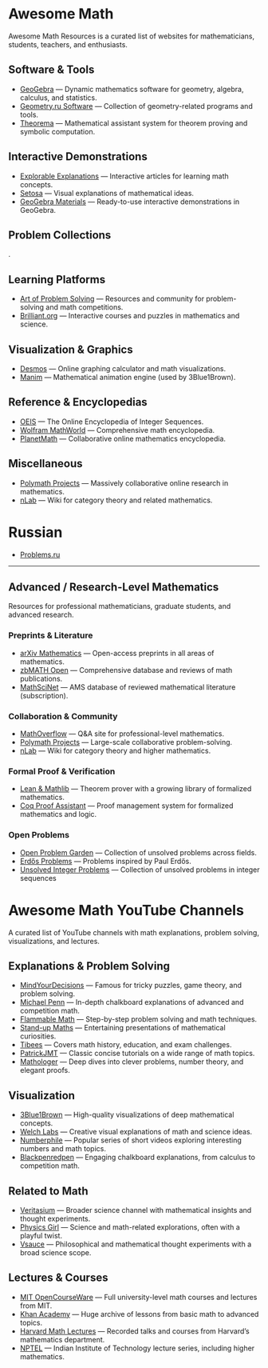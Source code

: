 # Awesome Math

Awesome Math Resources is a curated list of websites for mathematicians, students, teachers, and enthusiasts.

## Software & Tools
- [GeoGebra](https://www.geogebra.org/) — Dynamic mathematics software for geometry, algebra, calculus, and statistics.  
- [Geometry.ru Software](https://www.geometry.ru/soft.htm) — Collection of geometry-related programs and tools.  
- [Theorema](https://www3.risc.jku.at/research/theorema/software/) — Mathematical assistant system for theorem proving and symbolic computation.

## Interactive Demonstrations
- [Explorable Explanations](https://explorabl.es/math/) — Interactive articles for learning math concepts.  
- [Setosa](https://setosa.io/pythagorean/) — Visual explanations of mathematical ideas.  
- [GeoGebra Materials](https://www.geogebra.org/m/f7UdJmAb) — Ready-to-use interactive demonstrations in GeoGebra.  

## Problem Collections
. 

## Learning Platforms
- [Art of Problem Solving](https://artofproblemsolving.com/) — Resources and community for problem-solving and math competitions.  
- [Brilliant.org](https://brilliant.org/) — Interactive courses and puzzles in mathematics and science.

## Visualization & Graphics
- [Desmos](https://www.desmos.com/) — Online graphing calculator and math visualizations.  
- [Manim](https://www.manim.community/) — Mathematical animation engine (used by 3Blue1Brown).  


## Reference & Encyclopedias
- [OEIS](https://oeis.org/) — The Online Encyclopedia of Integer Sequences.  
- [Wolfram MathWorld](https://mathworld.wolfram.com/) — Comprehensive math encyclopedia.  
- [PlanetMath](https://planetmath.org/) — Collaborative online mathematics encyclopedia.  


## Miscellaneous
- [Polymath Projects](https://polymathprojects.org/) — Massively collaborative online research in mathematics.  
- [nLab](https://ncatlab.org/nlab/show/HomePage) — Wiki for category theory and related mathematics.  


# Russian
- [Problems.ru](https://problems.ru)

---


## Advanced / Research-Level Mathematics

Resources for professional mathematicians, graduate students, and advanced research.


### Preprints & Literature
- [arXiv Mathematics](https://arxiv.org/archive/math) — Open-access preprints in all areas of mathematics.  
- [zbMATH Open](https://zbmath.org/) — Comprehensive database and reviews of math publications.  
- [MathSciNet](https://mathscinet.ams.org/) — AMS database of reviewed mathematical literature (subscription).  

### Collaboration & Community
- [MathOverflow](https://mathoverflow.net/) — Q&A site for professional-level mathematics.  
- [Polymath Projects](https://polymathprojects.org/) — Large-scale collaborative problem-solving.  
- [nLab](https://ncatlab.org/nlab/show/HomePage) — Wiki for category theory and higher mathematics.  


### Formal Proof & Verification
- [Lean & Mathlib](https://leanprover-community.github.io/) — Theorem prover with a growing library of formalized mathematics.  
- [Coq Proof Assistant](https://coq.inria.fr/) — Proof management system for formalized mathematics and logic.  

### Open Problems
- [Open Problem Garden](http://www.openproblemgarden.org/) — Collection of unsolved problems across fields.  
- [Erdős Problems](https://www.erdosproblems.com) — Problems inspired by Paul Erdős.  
- [Unsolved Integer Problems](https://faculty.evansville.edu/ck6/integer/unsolved.html) — Collection of unsolved problems in integer sequences

  
# Awesome Math YouTube Channels

A curated list of YouTube channels with math explanations, problem solving, visualizations, and lectures.  

## Explanations & Problem Solving
- [MindYourDecisions](https://www.youtube.com/@MindYourDecisions) — Famous for tricky puzzles, game theory, and problem solving.  
- [Michael Penn](https://www.youtube.com/@MichaelPennMath) — In-depth chalkboard explanations of advanced and competition math.  
- [Flammable Math](https://www.youtube.com/@FlammableMath) — Step-by-step problem solving and math techniques.  
- [Stand-up Maths](https://www.youtube.com/@standupmaths) — Entertaining presentations of mathematical curiosities.  
- [Tibees](https://www.youtube.com/@Tibees) — Covers math history, education, and exam challenges.  
- [PatrickJMT](https://www.youtube.com/@patrickjmt) — Classic concise tutorials on a wide range of math topics.  
- [Mathologer](https://www.youtube.com/@Mathologer) — Deep dives into clever problems, number theory, and elegant proofs.  


## Visualization
- [3Blue1Brown](https://www.youtube.com/@3blue1brown) — High-quality visualizations of deep mathematical concepts.  
- [Welch Labs](https://www.youtube.com/@WelchLabsChannel) — Creative visual explanations of math and science ideas.  
- [Numberphile](https://www.youtube.com/@numberphile) — Popular series of short videos exploring interesting numbers and math topics.  
- [Blackpenredpen](https://www.youtube.com/@blackpenredpen) — Engaging chalkboard explanations, from calculus to competition math.  


## Related to Math
- [Veritasium](https://www.youtube.com/@veritasium) — Broader science channel with mathematical insights and thought experiments.  
- [Physics Girl](https://www.youtube.com/@physicsgirl) — Science and math-related explorations, often with a playful twist.  
- [Vsauce](https://www.youtube.com/@Vsauce) — Philosophical and mathematical thought experiments with a broad science scope.  

## Lectures & Courses
- [MIT OpenCourseWare](https://www.youtube.com/@mitocw) — Full university-level math courses and lectures from MIT.  
- [Khan Academy](https://www.youtube.com/@khanacademy) — Huge archive of lessons from basic math to advanced topics.  
- [Harvard Math Lectures](https://www.youtube.com/@HarvardMath) — Recorded talks and courses from Harvard’s mathematics department.  
- [NPTEL](https://www.youtube.com/@nptelhrd) — Indian Institute of Technology lecture series, including higher mathematics.  

